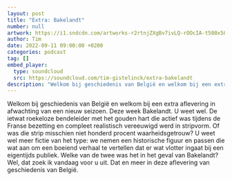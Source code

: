 ```yaml
---
layout: post
title: "Extra: Bakelandt"
number: null
artwork: https://i1.sndcdn.com/artworks-r2rtnjZXgBv7ivLQ-rOOcIA-t500x500.jpg
author: Tim
date: 2022-09-11 09:00:00 +0200
categories: podcast
tag: []
embed_player:
  type: soundcloud
  src: https://soundcloud.com/tim-gistelinck/extra-bakelandt
description: "Welkom bij geschiedenis van België en welkom bij een extra aflevering in afwachting van een nieuw seizoen."
---
```

Welkom bij geschiedenis van België en welkom bij een extra aflevering in afwachting van een nieuw seizoen. Deze week Bakelandt. U weet wel. De ietwat roekeloze bendeleider met het gouden hart die actief was tijdens de Franse bezetting en compleet realistisch vereeuwigd werd in stripvorm. Of was die strip misschien niet honderd procent waarheidsgetrouw? U weet wel meer fictie van het type: we nemen een historische figuur en passen die wat aan om een boeiend verhaal te vertellen dat er wat vlotter ingaat bij een eigentijds publiek. Welke van de twee was het in het geval van Bakelandt? Wel, dat zoek ik vandaag voor u uit. Dat en meer in deze aflevering van geschiedenis van België.